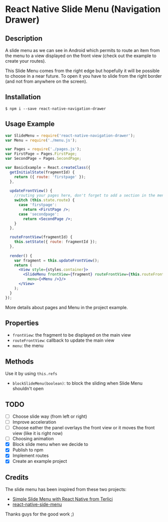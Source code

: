 # React Native Slide Menu (Navigation Drawer)
## Description 
A slide menu as we can see in Android which permits to route an item from the menu to a view displayed on the front view (check out the example to create your routes). 

This Slide Menu comes from the right edge but hopefully it will be possible to choose in a near future.
To open it you have to slide from the right border (and not from anywhere on the screen).

## Installation
    $ npm i --save react-native-navigation-drawer

## Usage Example
```jsx
var SlideMenu = require('react-native-navigation-drawer');
var Menu = require('./menu.js');

var Pages = require('./pages.js');
var FirstPage = Pages.FirstPage;
var SecondPage = Pages.SecondPage;

var BasicExample = React.createClass({
  getInitialState(fragmentId) {
    return ({ route: 'firstpage' });
  },
    
  updateFrontView() {
    //routing your pages here, don't forget to add a section in the menu ;)
    switch (this.state.route) {
      case 'firstpage':
        return <FirstPage />;
      case 'secondpage':
        return <SecondPage />;
    }
  },

  routeFrontView(fragmentId) {
    this.setState({ route: fragmentId });
  },
    
  render() {
    var fragment = this.updateFrontView();
    return (
      <View style={styles.container}>
        <SlideMenu frontView={fragment} routeFrontView={this.routeFrontView}
          menu={<Menu />}/>
      </View>
    );
  }
});
```    
More details about pages and Menu in the project example.

## Properties
- `frontView`: the fragment to be displayed on the main view
- `routeFrontView`: callback to update the main view
- `menu`: the menu 

## Methods
Use it by using `this.refs` 
- `blockSlideMenu(boolean)`: to block the sliding when Slide Menu shouldn't open

## TODO
- [ ] Choose slide way (from left or right)
- [ ] Improve acceleration
- [ ] Choose eather the panel overlays the front view or it moves the front view (like it is right now)
- [ ] Choosing animation
- [x] Block slide menu when we decide to
- [x] Publish to npm
- [x] Implement routes
- [x] Create an example project

## Credits
The slide menu has been inspired from these two projects:
- [Simple Slide Menu with React Native from Terlici](http://www.terlici.com/2015/04/06/simle-slide-menu-react-native.html)
- [react-native-side-menu](https://github.com/Kureev/react-native-side-menu)

Thanks guys for the good work ;)
